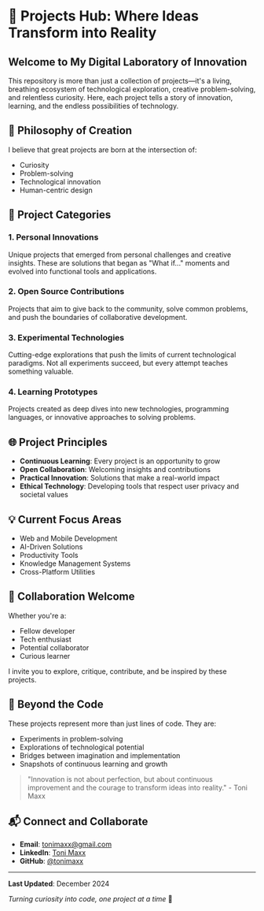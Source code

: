 # 🚀 Projects Hub: Where Ideas Transform into Reality

## Welcome to My Digital Laboratory of Innovation

This repository is more than just a collection of projects—it's a living, breathing ecosystem of technological exploration, creative problem-solving, and relentless curiosity. Here, each project tells a story of innovation, learning, and the endless possibilities of technology.

## 🌟 Philosophy of Creation

I believe that great projects are born at the intersection of:
- Curiosity
- Problem-solving
- Technological innovation
- Human-centric design

## 🔬 Project Categories

### 1. Personal Innovations
Unique projects that emerged from personal challenges and creative insights. These are solutions that began as "What if..." moments and evolved into functional tools and applications.

### 2. Open Source Contributions
Projects that aim to give back to the community, solve common problems, and push the boundaries of collaborative development.

### 3. Experimental Technologies
Cutting-edge explorations that push the limits of current technological paradigms. Not all experiments succeed, but every attempt teaches something valuable.

### 4. Learning Prototypes
Projects created as deep dives into new technologies, programming languages, or innovative approaches to solving problems.

## 🌐 Project Principles

- **Continuous Learning**: Every project is an opportunity to grow
- **Open Collaboration**: Welcoming insights and contributions
- **Practical Innovation**: Solutions that make a real-world impact
- **Ethical Technology**: Developing tools that respect user privacy and societal values

## 💡 Current Focus Areas

- Web and Mobile Development
- AI-Driven Solutions
- Productivity Tools
- Knowledge Management Systems
- Cross-Platform Utilities

## 🤝 Collaboration Welcome

Whether you're a:
- Fellow developer
- Tech enthusiast
- Potential collaborator
- Curious learner

I invite you to explore, critique, contribute, and be inspired by these projects.

## 🚀 Beyond the Code

These projects represent more than just lines of code. They are:
- Experiments in problem-solving
- Explorations of technological potential
- Bridges between imagination and implementation
- Snapshots of continuous learning and growth

> "Innovation is not about perfection, but about continuous improvement and the courage to transform ideas into reality." - Toni Maxx

## 📬 Connect and Collaborate

- **Email**: tonimaxx@gmail.com
- **LinkedIn**: [Toni Maxx](https://www.linkedin.com/in/tonimaxx/)
- **GitHub**: [@tonimaxx](https://github.com/tonimaxx)

---

**Last Updated**: December 2024

*Turning curiosity into code, one project at a time* 🌱
